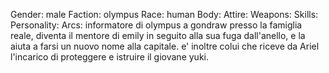 Gender: male
Faction: olympus
Race: human
Body: 
Attire:
Weapons:
Skills:
Personality:
Arcs: informatore di olympus a gondraw presso la famiglia reale, diventa il mentore di emily in seguito alla sua fuga dall'anello, e la aiuta a farsi un nuovo nome alla capitale. e' inoltre colui che riceve da Ariel l'incarico di proteggere e istruire il giovane yuki.